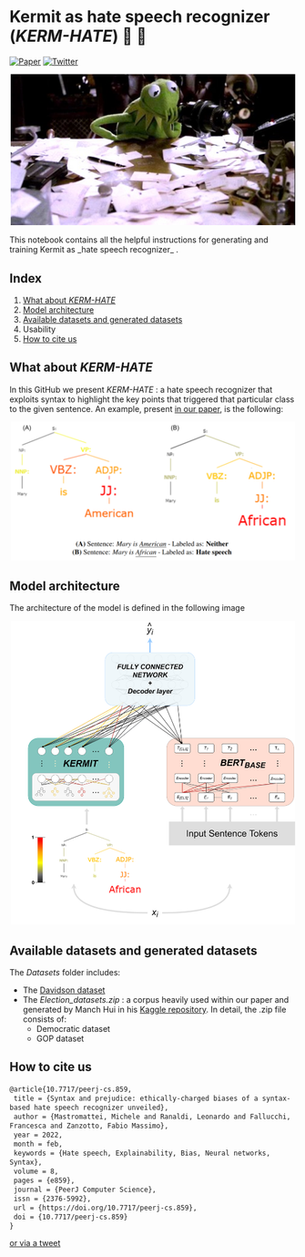 # Kermit as hate speech recognizer (_KERM-HATE_) :frog: :cursing_face:
[![Paper](https://img.shields.io/badge/paper-PeerJ-blue)](https://peerj.com/articles/cs-859/)
[![Twitter](https://img.shields.io/badge/Twitter-Write%20a%20tweet-%231DA1F2)](http://twitter.com/intent/tweet?text=Hey,%20I%20created%20my%20Kerm-Hate%20transformer%20model%20using%20this%20ART-Group-it%20GitHub%20repository%3A&url=http%3A%2F%2Fgithub.com/ART-Group-it/HateSpeechKermit%2F&via=itsmattei%20.)

<p align="center">
<img src="./imgs/kermit.jpg" width="500"/>
</p>
This notebook contains all the helpful instructions for generating and training Kermit as _hate speech recognizer_ .

## Index
1. [What about _KERM-HATE_](#what-about-kerm-hate)
2. [Model architecture](#model-architecture)
3. [Available datasets and generated datasets](#available-datasets-and-generated-datasets)
4. Usability
5. [How to cite us](#how-to-cite-us)

## What about _KERM-HATE_
In this GitHub we present _KERM-HATE_ : a hate speech recognizer that exploits syntax to highlight the key points that triggered that particular class to the given sentence.
An example, present [in our paper](https://peerj.com/articles/cs-859/), is the following:
<p align="center">
<img src="./imgs/Example.png" width="500"/>
</p>

## Model architecture
The architecture of the model is defined in the following image
<p align="center">
<img src="./imgs/architecture.png" width="500"/>
</p>

## Available datasets and generated datasets
The _Datasets_ folder includes:
- The [Davidson dataset](https://ojs.aaai.org/index.php/ICWSM/article/view/14955)
- The _Election_datasets.zip_ : a corpus heavily used within our paper and generated by Manch Hui in his [Kaggle repository](https://www.kaggle.com/manchunhui/us-election-2020-tweets/metadata).
In detail, the .zip file consists of:
  - Democratic dataset
  - GOP dataset    

## How to cite us
```
@article{10.7717/peerj-cs.859,
 title = {Syntax and prejudice: ethically-charged biases of a syntax-based hate speech recognizer unveiled},
 author = {Mastromattei, Michele and Ranaldi, Leonardo and Fallucchi, Francesca and Zanzotto, Fabio Massimo},
 year = 2022,
 month = feb,
 keywords = {Hate speech, Explainability, Bias, Neural networks, Syntax},
 volume = 8,
 pages = {e859},
 journal = {PeerJ Computer Science},
 issn = {2376-5992},
 url = {https://doi.org/10.7717/peerj-cs.859},
 doi = {10.7717/peerj-cs.859}
}
```
[or via a tweet](http://twitter.com/intent/tweet?text=Hey,%20I%20created%20my%20Kerm-Hate%20transformer%20model%20using%20this%20ART-Group-it%20GitHub%20repository%3A&url=http%3A%2F%2Fgithub.com/ART-Group-it/HateSpeechKermit%2F&via=itsmattei%20.)

